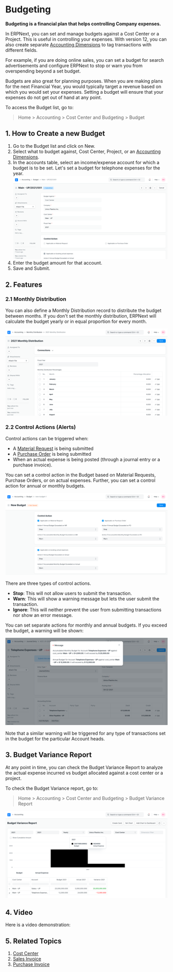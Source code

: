 
# Budgeting



**Budgeting is a financial plan that helps controlling Company expenses.**


In ERPNext, you can set and manage budgets against a Cost Center or a Project. This is useful in controlling your expenses. With version 12, you can also create separate [Accounting Dimensions](/docs/en/accounts/accounting-dimensions) to tag transactions with different fields.


For example, if you are doing online sales, you can set a budget for search advertisements and configure ERPNext to stop or warn you from overspending beyond a set budget.


Budgets are also great for planning purposes. When you are making plans for the next Financial Year, you would typically target a revenue based on which you would set your expenses. Setting a budget will ensure that your expenses do not get out of hand at any point.


To access the Budget list, go to:
> Home > Accounting > Cost Center and Budgeting > Budget


## 1. How to Create a new Budget


1. Go to the Budget list and click on New.
2. Select what to budget against, Cost Center, Project, or an [Accounting Dimensions](/docs/en/accounts/accounting-dimensions).
3. In the accounts table, select an income/expense account for which a budget is to be set. Let's set a budget for telephone expenses for the year.
![Budget](/files/budget.png)
4. Enter the budget amount for that account.
5. Save and Submit.


## 2. Features


### 2.1 Monthly Distribution


You can also define a Monthly Distribution record to distribute the budget between months. If you don't set the monthly distribution, ERPNext will calculate the budget yearly or in equal proportion for every month.


![Monthly Distribution](/files/monthly-budget-distribution.png)


### 2.2 Control Actions (Alerts)


Control actions can be triggered when:


* A [Material Request](/docs/en/stock/material-request) is being submitted
* A [Purchase Order](/docs/en/buying/purchase-order) is being submitted
* When an actual expense is being posted (through a journal entry or a purchase invoice).


You can set a control action in the Budget based on Material Requests, Purchase Orders, or on actual expenses. Further, you can set a control action for annual or monthly budgets.


![Control Actions](/files/control-actions.png)


There are three types of control actions.


* **Stop**: This will not allow users to submit the transaction.
* **Warn**: This will show a warning message but lets the user submit the transaction.
* **Ignore**: This will neither prevent the user from submitting transactions nor show an error message.


You can set separate actions for monthly and annual budgets. If you exceed the budget, a warning will be shown:


![Budget Warning](/files/budget-warning.png)


Note that a similar warning will be triggered for any type of transactions set in the budget for the particular Account heads.


## 3. Budget Variance Report


At any point in time, you can check the Budget Variance Report to analyze the actual expense incurred vs budget allocated against a cost center or a project.


To check the Budget Variance report, go to:


> Home > Accounting > Cost Center and Budgeting > Budget Variance Report


![Budget Variance Report](/files/budget-variance-report.png)


## 4. Video


Here is a video demonstration:






## 5. Related Topics


1. [Cost Center](/docs/en/accounts/cost-center)
2. [Sales Invoice](/docs/en/accounts/sales-invoice)
3. [Purchase Invoice](/docs/en/accounts/purchase-invoice)




